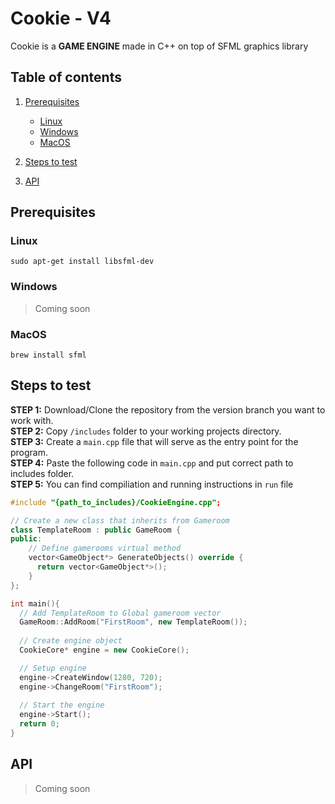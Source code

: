 # Cookie - V4
Cookie is a **GAME ENGINE** made in C++ on top of SFML graphics library
## Table of contents
1. [Prerequisites](#prerequisites)

   - [Linux](#linux)
   - [Windows](#windows)
   - [MacOS](#windows)

2. [Steps to test](#steps-to-test)
3. [API](#api)

## Prerequisites

### Linux
```
sudo apt-get install libsfml-dev
```
### Windows
> Coming soon
### MacOS
```
brew install sfml
```

## Steps to test
**STEP 1:** Download/Clone the repository from the version branch you want to work with.  
**STEP 2:** Copy `/includes` folder to your working projects directory.  
**STEP 3:** Create a `main.cpp` file that will serve as the entry point for the program.  
**STEP 4:** Paste the following code in `main.cpp` and put correct path to includes folder.   
**STEP 5:** You can find compiliation and running instructions in `run` file
```cpp
#include "{path_to_includes}/CookieEngine.cpp";

// Create a new class that inherits from Gameroom
class TemplateRoom : public GameRoom {
public:
    // Define gamerooms virtual method
    vector<GameObject*> GenerateObjects() override {
      return vector<GameObject*>();
    }
};

int main(){
  // Add TemplateRoom to Global gameroom vector
  GameRoom::AddRoom("FirstRoom", new TemplateRoom());
  
  // Create engine object
  CookieCore* engine = new CookieCore();

  // Setup engine
  engine->CreateWindow(1280, 720);
  engine->ChangeRoom("FirstRoom");
  
  // Start the engine
  engine->Start();
  return 0;
}
```

## API
> Coming soon
